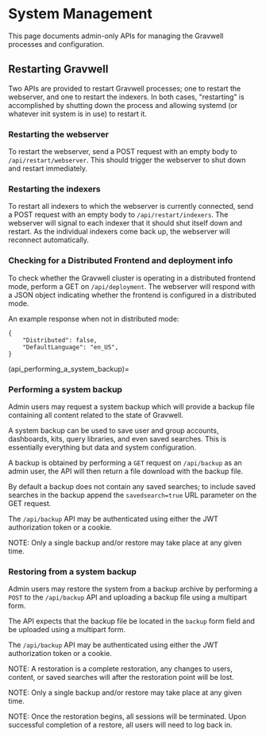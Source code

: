 # System Management

This page documents admin-only APIs for managing the Gravwell processes and configuration.

## Restarting Gravwell

Two APIs are provided to restart Gravwell processes; one to restart the webserver, and one to restart the indexers. In both cases, "restarting" is accomplished by shutting down the process and allowing systemd (or whatever init system is in use) to restart it.

### Restarting the webserver

To restart the webserver, send a POST request with an empty body to `/api/restart/webserver`. This should trigger the webserver to shut down and restart immediately.

### Restarting the indexers

To restart all indexers to which the webserver is currently connected, send a POST request with an empty body to `/api/restart/indexers`. The webserver will signal to each indexer that it should shut itself down and restart. As the individual indexers come back up, the webserver will reconnect automatically.

### Checking for a Distributed Frontend and deployment info

To check whether the Gravwell cluster is operating in a distributed frontend mode, perform a GET on `/api/deployment`.  The webserver will respond with a JSON object indicating whether the frontend is configured in a distributed mode.

An example response when not in distributed mode:

```
{
	"Distributed": false,
	"DefaultLanguage": "en_US",
}
```

(api_performing_a_system_backup)=
### Performing a system backup

Admin users may request a system backup which will provide a backup file containing all content related to the state of Gravwell.

A system backup can be used to save user and group accounts, dashboards, kits, query libraries, and even saved searches.  This is essentially everything but data and system configuration.

A backup is obtained by performing a `GET` request on `/api/backup` as an admin user, the API will then return a file download with the backup file.

By default a backup does not contain any saved searches; to include saved searches in the backup append the `savedsearch=true` URL parameter on the GET request.

The `/api/backup` API may be authenticated using either the JWT authorization token or a cookie.

NOTE: Only a single backup and/or restore may take place at any given time.

### Restoring from a system backup

Admin users may restore the system from a backup archive by performing a `POST` to the `/api/backup` API and uploading a backup file using a multipart form.

The API expects that the backup file be located in the `backup` form field and be uploaded using a multipart form.

The `/api/backup` API may be authenticated using either the JWT authorization token or a cookie.

NOTE: A restoration is a complete restoration, any changes to users, content, or saved searches will after the restoration point will be lost.

NOTE: Only a single backup and/or restore may take place at any given time.

NOTE: Once the restoration begins, all sessions will be terminated.  Upon successful completion of a restore, all users will need to log back in.
